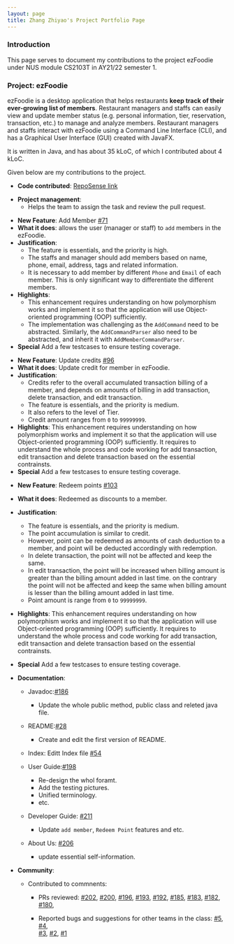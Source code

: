 ```yaml
---
layout: page
title: Zhang Zhiyao's Project Portfolio Page
---
```


### Introduction

This page serves to document my contributions to the project ezFoodie under NUS module CS2103T in AY21/22 semester 1.

### Project: ezFoodie

ezFoodie is a desktop application that helps restaurants **keep track of their ever-growing list of members**.
Restaurant managers and staffs can easily view and update member status (e.g. personal information, tier, reservation, transaction, etc.) to manage and analyze members.
Restaurant managers and staffs interact with ezFoodie using a Command Line Interface (CLI), and has a Graphical User Interface (GUI) created with JavaFX.

It is written in Java, and has about 35 kLoC, of which I contributed about 4 kLoC.

Given below are my contributions to the project.

* **Code contributed**: [RepoSense link](https://nus-cs2103-ay2122s1.github.io/tp-dashboard/?breakdown=true&search=zzybluebell)
<bc>

* **Project management**:
  * Helps the team to assign the task and review the pull request.
<bc>

* **New Feature**: Add Member [\#71](https://github.com/AY2122S1-CS2103T-F12-4/tp/pull/71)
* **What it does**: allows the user (manager or staff) to `add` members in the ezFoodie.
* **Justification**: 
  * The feature is essentials, and the priority is high. 
  * The staffs and manager should add members based on name, phone, email, address, tags and related information. 
  * It is necessary to add member by different `Phone` and `Email` of each member. This is only significant way to differentiate the different members.
* **Highlights**:  
  * This enhancement requires understanding on how polymorphism works and implement it so that the application will use Object-oriented programming (OOP) sufficiently. 
  * The implementation was challenging as the `AddCommand` need to be abstracted. Similarly, the `AddCommandParser` also need to be abstracted, and inherit it with `AddMemberCommandParser`.
* **Special** Add a few testcases to ensure testing coverage.
<bc>

* **New Feature**: Update credits [\#96](https://github.com/AY2122S1-CS2103T-F12-4/tp/pull/96)
* **What it does**: Update credit for member in ezFoodie.
* **Justification**: 
  * Credits refer to the overall accumulated transaction billing of a member, and depends on amounts of billing in add transaction, delete transaction, and edit transaction.
  * The feature is essentials, and the priority is medium. 
  * It also refers to the level of Tier. 
  * Credit amount ranges from `0` to `99999999`.
* **Highlights**:  This enhancement requires understanding on how polymorphism works and implement it so that the application will use Object-oriented programming (OOP) sufficiently. It requires to understand the whole process and code working for add transaction, edit transaction and delete transaction based on the essential contrainsts.
* **Special** Add a few testcases to ensure testing coverage.
<bc>

* **New Feature**: Redeem points [\#103](https://github.com/AY2122S1-CS2103T-F12-4/tp/pull/103)
* **What it does**: Redeemed as discounts to a member.
* **Justification**: 
  * The feature is essentials, and the priority is medium.
  * The point accumulation is similar to credit.
  * However, point can be redeemed as amounts of cash deduction to a member, and point will be deducted accordingly with redemption.
  * In delete transaction, the point will not be affected and keep the same.
  * In edit transaction, the point will be increased when billing amount is greater than the billing amount added in last time. on the contrary the point will not be affected and keep the same when billing amount is lesser than the billing amount added in last time.
  * Point amount is range from `0` to `99999999`.
* **Highlights**:  This enhancement requires understanding on how polymorphism works and implement it so that the application will use Object-oriented programming (OOP) sufficiently. It requires to understand the whole process and code working for add transaction, edit transaction and delete transaction based on the essential contrainsts.
* **Special** Add a few testcases to ensure testing coverage.

* **Documentation**:

  * Javadoc:[\#186](https://github.com/AY2122S1-CS2103T-F12-4/tp/pull/186)
      *  Update the whole public method, public class and releted java file.

  * README:[\#28](https://github.com/AY2122S1-CS2103T-F12-4/tp/pull/28)
      * Create and edit the first version of README.

  * Index: Editt Index file [\#54](https://github.com/AY2122S1-CS2103T-F12-4/tp/pull/54)

  * User Guide:[\#198](https://github.com/AY2122S1-CS2103T-F12-4/tp/pull/198)
      * Re-design the whol foramt.
      * Add the testing pictures.
      * Unified terminology.
      * etc.

  * Developer Guide: [\#211](https://github.com/AY2122S1-CS2103T-F12-4/tp/pull/211)
      * Update `add member`, `Redeem Point` features and etc.

  * About Us: [\#206](https://github.com/AY2122S1-CS2103T-F12-4/tp/pull/206)
      * update essential self-information.

* **Community**:
  * Contributed to commnents:
      * PRs reviewed:
      [\#202](https://github.com/AY2122S1-CS2103T-F12-4/tp/pull/202), 
      [\#200](https://github.com/AY2122S1-CS2103T-F12-4/tp/pull/200), 
      [\#196](https://github.com/AY2122S1-CS2103T-F12-4/tp/pull/196), 
      [\#193](https://github.com/AY2122S1-CS2103T-F12-4/tp/pull/193), 
      [\#192](https://github.com/AY2122S1-CS2103T-F12-4/tp/pull/192), 
      [\#185](https://github.com/AY2122S1-CS2103T-F12-4/tp/pull/185), 
      [\#183](https://github.com/AY2122S1-CS2103T-F12-4/tp/pull/183), 
      [\#182](https://github.com/AY2122S1-CS2103T-F12-4/tp/pull/182), 
      [\#180](https://github.com/AY2122S1-CS2103T-F12-4/tp/pull/180),


      * Reported bugs and suggestions for other teams in the class: 
          [\#5](https://github.com/zzybluebell/ped/issues/5), 
          [\#4](https://github.com/zzybluebell/ped/issues/4),  
          [\#3](https://github.com/zzybluebell/ped/issues/3), 
          [\#2](https://github.com/zzybluebell/ped/issues/1), 
          [\#1](https://github.com/zzybluebell/ped/issues/1)
